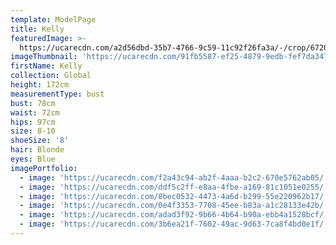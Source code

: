```yaml
---
template: ModelPage
title: Kelly
featuredImage: >-
  https://ucarecdn.com/a2d56dbd-35b7-4766-9c59-11c92f26fa3a/-/crop/6720x3589/0,0/-/preview/
imageThumbnail: 'https://ucarecdn.com/91fb5587-ef25-4879-9edb-fef7da3477a7/'
firstName: Kelly
collection: Global
height: 172cm
measurementType: bust
bust: 78cm
waist: 72cm
hips: 97cm
size: 8-10
shoeSize: '8'
hair: Blonde
eyes: Blue
imagePortfolio:
  - image: 'https://ucarecdn.com/f2a43c94-ab2f-4aaa-b2c2-670e5762ab05/'
  - image: 'https://ucarecdn.com/ddf5c2ff-e8aa-4fbe-a169-81c1051e0255/'
  - image: 'https://ucarecdn.com/8bec0532-4473-4a6d-b299-55e220962b17/'
  - image: 'https://ucarecdn.com/0e4f3353-7708-45ee-b83a-a1c28133e42b/'
  - image: 'https://ucarecdn.com/adad3f92-9b66-4b64-b90a-ebb4a1528bcf/'
  - image: 'https://ucarecdn.com/3b6ea21f-7602-49ac-9d63-7ca8f4bd0e1f/'
---
```


